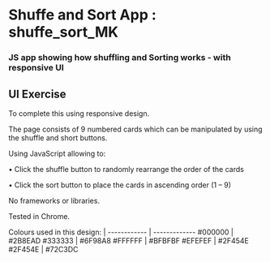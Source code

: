 # Shuffe and Sort App : shuffe_sort_MK
### JS app showing how shuffling and Sorting works - with responsive UI

## UI Exercise

To complete this using responsive design.

The page consists of 9 numbered cards
which can be manipulated by using the
shuffle and short buttons.

Using JavaScript allowing to:

• Click the shuffle button to randomly
rearrange the order of the cards

• Click the sort button to place the
cards in ascending order (1 – 9)

No frameworks or libraries. 

Tested in Chrome.

Colours used in this design: |
------------ | -------------
#000000 | #2B8EAD
#333333 | #6F98A8
#FFFFFF | #BFBFBF
#EFEFEF | #2F454E
#2F454E | #72C3DC


 
 
 
 


